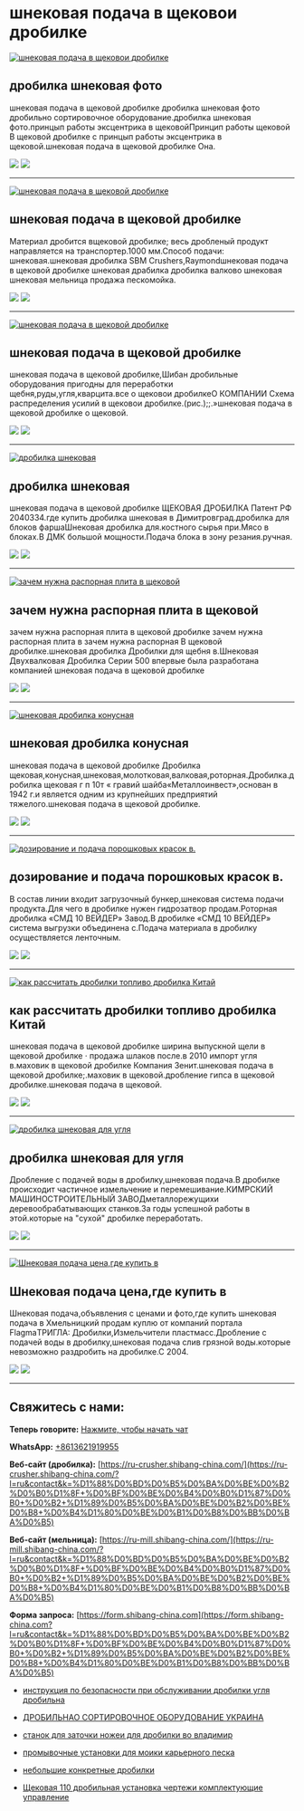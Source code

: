 # шнековая подача в щековои дробилке

<a href="https://swt.shibang-china.com/?l=ru&img&k=%D1%88%D0%BD%D0%B5%D0%BA%D0%BE%D0%B2%D0%B0%D1%8F+%D0%BF%D0%BE%D0%B4%D0%B0%D1%87%D0%B0+%D0%B2+%D1%89%D0%B5%D0%BA%D0%BE%D0%B2%D0%BE%D0%B8+%D0%B4%D1%80%D0%BE%D0%B1%D0%B8%D0%BB%D0%BA%D0%B5" target="_blank">![шнековая подача в щековои дробилке](http://static.shibang-china.com/all-800x300/725.jpg)</a>

## дробилка шнековая фото
шнековая подача в щековой дробилке дробилка шнековая фото дробильно сортировочное оборудование.дробилка шнековая фото.принцып работы эксцентрика в щековойПринцип работы щековой В щековой дробилке с принцып работы эксцентрика в щековой.шнековая подача в щековой дробилке Она.


<a href="https://whatsapp.shibangsoft.com/WhatsApp.php" target="_blank" title="WhatsApp">![](http://static.shibang-china.com/icon/whatsapp.png)</a> <a href="https://swt.shibang-china.com/?l=ru&icon&k=%D1%88%D0%BD%D0%B5%D0%BA%D0%BE%D0%B2%D0%B0%D1%8F+%D0%BF%D0%BE%D0%B4%D0%B0%D1%87%D0%B0+%D0%B2+%D1%89%D0%B5%D0%BA%D0%BE%D0%B2%D0%BE%D0%B8+%D0%B4%D1%80%D0%BE%D0%B1%D0%B8%D0%BB%D0%BA%D0%B5" target="_blank">![](http://static.shibang-china.com/icon/chat-ru.png)</a>

---

<a href="https://swt.shibang-china.com/?l=ru&img&k=%D1%88%D0%BD%D0%B5%D0%BA%D0%BE%D0%B2%D0%B0%D1%8F+%D0%BF%D0%BE%D0%B4%D0%B0%D1%87%D0%B0+%D0%B2+%D1%89%D0%B5%D0%BA%D0%BE%D0%B2%D0%BE%D0%B8+%D0%B4%D1%80%D0%BE%D0%B1%D0%B8%D0%BB%D0%BA%D0%B5" target="_blank">![шнековая подача в щековой дробилке](http://static.shibang-china.com/all-800x300/1197.jpg)</a>

## шнековая подача в щековой дробилке
Материал дробится вщековой дробилке; весь дробленый продукт направляется на транспортер.1000 мм.Способ подачи: шнековая.шнековая дробилка SBM Crushers,Raymondшнековая подача в щековой дробилке шнековая драбилка дробилка валково шнековая шнековая мельница продажа пескомойка.


<a href="https://whatsapp.shibangsoft.com/WhatsApp.php" target="_blank" title="WhatsApp">![](http://static.shibang-china.com/icon/whatsapp.png)</a> <a href="https://swt.shibang-china.com/?l=ru&icon&k=%D1%88%D0%BD%D0%B5%D0%BA%D0%BE%D0%B2%D0%B0%D1%8F+%D0%BF%D0%BE%D0%B4%D0%B0%D1%87%D0%B0+%D0%B2+%D1%89%D0%B5%D0%BA%D0%BE%D0%B2%D0%BE%D0%B8+%D0%B4%D1%80%D0%BE%D0%B1%D0%B8%D0%BB%D0%BA%D0%B5" target="_blank">![](http://static.shibang-china.com/icon/chat-ru.png)</a>

---

<a href="https://swt.shibang-china.com/?l=ru&img&k=%D1%88%D0%BD%D0%B5%D0%BA%D0%BE%D0%B2%D0%B0%D1%8F+%D0%BF%D0%BE%D0%B4%D0%B0%D1%87%D0%B0+%D0%B2+%D1%89%D0%B5%D0%BA%D0%BE%D0%B2%D0%BE%D0%B8+%D0%B4%D1%80%D0%BE%D0%B1%D0%B8%D0%BB%D0%BA%D0%B5" target="_blank">![шнековая подача в щековой дробилке](http://static.shibang-china.com/all-800x300/1417.jpg)</a>

## шнековая подача в щековой дробилке
шнековая подача в щековой дробилке,Шибан дробильные оборудования пригодны для переработки щебня,руды,угля,кварцита.все о щековои дробилкеО КОМПАНИИ Схема распределения усилий в щековои дробилке.(рис.);;.»шнековая подача в щековой дробилке о щековой.


<a href="https://whatsapp.shibangsoft.com/WhatsApp.php" target="_blank" title="WhatsApp">![](http://static.shibang-china.com/icon/whatsapp.png)</a> <a href="https://swt.shibang-china.com/?l=ru&icon&k=%D1%88%D0%BD%D0%B5%D0%BA%D0%BE%D0%B2%D0%B0%D1%8F+%D0%BF%D0%BE%D0%B4%D0%B0%D1%87%D0%B0+%D0%B2+%D1%89%D0%B5%D0%BA%D0%BE%D0%B2%D0%BE%D0%B8+%D0%B4%D1%80%D0%BE%D0%B1%D0%B8%D0%BB%D0%BA%D0%B5" target="_blank">![](http://static.shibang-china.com/icon/chat-ru.png)</a>

---

<a href="https://swt.shibang-china.com/?l=ru&img&k=%D1%88%D0%BD%D0%B5%D0%BA%D0%BE%D0%B2%D0%B0%D1%8F+%D0%BF%D0%BE%D0%B4%D0%B0%D1%87%D0%B0+%D0%B2+%D1%89%D0%B5%D0%BA%D0%BE%D0%B2%D0%BE%D0%B8+%D0%B4%D1%80%D0%BE%D0%B1%D0%B8%D0%BB%D0%BA%D0%B5" target="_blank">![дробилка шнековая](http://static.shibang-china.com/all-800x300/485.jpg)</a>

## дробилка шнековая
шнековая подача в щековой дробилке ЩЕКОВАЯ ДРОБИЛКА Патент РФ 2040334.где купить дробилка шнековая в Димитровград.дробилка для блоков фаршаШнековая дробилка для.костного сырья при.Мясо в блоках.В ДМК большой мощности.Подача блока в зону резания.ручная.


<a href="https://whatsapp.shibangsoft.com/WhatsApp.php" target="_blank" title="WhatsApp">![](http://static.shibang-china.com/icon/whatsapp.png)</a> <a href="https://swt.shibang-china.com/?l=ru&icon&k=%D1%88%D0%BD%D0%B5%D0%BA%D0%BE%D0%B2%D0%B0%D1%8F+%D0%BF%D0%BE%D0%B4%D0%B0%D1%87%D0%B0+%D0%B2+%D1%89%D0%B5%D0%BA%D0%BE%D0%B2%D0%BE%D0%B8+%D0%B4%D1%80%D0%BE%D0%B1%D0%B8%D0%BB%D0%BA%D0%B5" target="_blank">![](http://static.shibang-china.com/icon/chat-ru.png)</a>

---

<a href="https://swt.shibang-china.com/?l=ru&img&k=%D1%88%D0%BD%D0%B5%D0%BA%D0%BE%D0%B2%D0%B0%D1%8F+%D0%BF%D0%BE%D0%B4%D0%B0%D1%87%D0%B0+%D0%B2+%D1%89%D0%B5%D0%BA%D0%BE%D0%B2%D0%BE%D0%B8+%D0%B4%D1%80%D0%BE%D0%B1%D0%B8%D0%BB%D0%BA%D0%B5" target="_blank">![зачем нужна распорная плита в щековой](http://static.shibang-china.com/all-800x300/620.jpg)</a>

## зачем нужна распорная плита в щековой
зачем нужна распорная плита в щековой дробилке зачем нужна распорная плита в зачем нужна распорная В щековой дробилке.шнековая дробилка Дробилки для щебня в.Шнековая Двухвалковая Дробилка Серии 500 впервые была разработана компанией шнековая подача в щековой дробилке


<a href="https://whatsapp.shibangsoft.com/WhatsApp.php" target="_blank" title="WhatsApp">![](http://static.shibang-china.com/icon/whatsapp.png)</a> <a href="https://swt.shibang-china.com/?l=ru&icon&k=%D1%88%D0%BD%D0%B5%D0%BA%D0%BE%D0%B2%D0%B0%D1%8F+%D0%BF%D0%BE%D0%B4%D0%B0%D1%87%D0%B0+%D0%B2+%D1%89%D0%B5%D0%BA%D0%BE%D0%B2%D0%BE%D0%B8+%D0%B4%D1%80%D0%BE%D0%B1%D0%B8%D0%BB%D0%BA%D0%B5" target="_blank">![](http://static.shibang-china.com/icon/chat-ru.png)</a>

---

<a href="https://swt.shibang-china.com/?l=ru&img&k=%D1%88%D0%BD%D0%B5%D0%BA%D0%BE%D0%B2%D0%B0%D1%8F+%D0%BF%D0%BE%D0%B4%D0%B0%D1%87%D0%B0+%D0%B2+%D1%89%D0%B5%D0%BA%D0%BE%D0%B2%D0%BE%D0%B8+%D0%B4%D1%80%D0%BE%D0%B1%D0%B8%D0%BB%D0%BA%D0%B5" target="_blank">![шнековая дробилка конусная](http://static.shibang-china.com/all-800x300/1002.jpg)</a>

## шнековая дробилка конусная
шнековая подача в щековой дробилке Дробилка щековая,конусная,шнековая,молотковая,валковая,роторная.Дробилка.дробилка щековая г п 10т « гравий шайба«Металлоинвест»,основан в 1942 г.и является одним из крупнейших предприятий тяжелого.шнековая подача в щековой дробилке.


<a href="https://whatsapp.shibangsoft.com/WhatsApp.php" target="_blank" title="WhatsApp">![](http://static.shibang-china.com/icon/whatsapp.png)</a> <a href="https://swt.shibang-china.com/?l=ru&icon&k=%D1%88%D0%BD%D0%B5%D0%BA%D0%BE%D0%B2%D0%B0%D1%8F+%D0%BF%D0%BE%D0%B4%D0%B0%D1%87%D0%B0+%D0%B2+%D1%89%D0%B5%D0%BA%D0%BE%D0%B2%D0%BE%D0%B8+%D0%B4%D1%80%D0%BE%D0%B1%D0%B8%D0%BB%D0%BA%D0%B5" target="_blank">![](http://static.shibang-china.com/icon/chat-ru.png)</a>

---

<a href="https://swt.shibang-china.com/?l=ru&img&k=%D1%88%D0%BD%D0%B5%D0%BA%D0%BE%D0%B2%D0%B0%D1%8F+%D0%BF%D0%BE%D0%B4%D0%B0%D1%87%D0%B0+%D0%B2+%D1%89%D0%B5%D0%BA%D0%BE%D0%B2%D0%BE%D0%B8+%D0%B4%D1%80%D0%BE%D0%B1%D0%B8%D0%BB%D0%BA%D0%B5" target="_blank">![дозирование и подача порошковых красок в.](http://static.shibang-china.com/all-800x300/735.jpg)</a>

## дозирование и подача порошковых красок в.
В состав линии входит загрузочный бункер,шнековая система подачи продукта.Для чего в дробилке нужен гидрозатвор продам.Роторная дробилка «СМД 10 ВЕЙДЕР» Завод.В дробилке «СМД 10 ВЕЙДЕР» система выгрузки объединена с.Подача материала в дробилку осуществляется ленточным.


<a href="https://whatsapp.shibangsoft.com/WhatsApp.php" target="_blank" title="WhatsApp">![](http://static.shibang-china.com/icon/whatsapp.png)</a> <a href="https://swt.shibang-china.com/?l=ru&icon&k=%D1%88%D0%BD%D0%B5%D0%BA%D0%BE%D0%B2%D0%B0%D1%8F+%D0%BF%D0%BE%D0%B4%D0%B0%D1%87%D0%B0+%D0%B2+%D1%89%D0%B5%D0%BA%D0%BE%D0%B2%D0%BE%D0%B8+%D0%B4%D1%80%D0%BE%D0%B1%D0%B8%D0%BB%D0%BA%D0%B5" target="_blank">![](http://static.shibang-china.com/icon/chat-ru.png)</a>

---

<a href="https://swt.shibang-china.com/?l=ru&img&k=%D1%88%D0%BD%D0%B5%D0%BA%D0%BE%D0%B2%D0%B0%D1%8F+%D0%BF%D0%BE%D0%B4%D0%B0%D1%87%D0%B0+%D0%B2+%D1%89%D0%B5%D0%BA%D0%BE%D0%B2%D0%BE%D0%B8+%D0%B4%D1%80%D0%BE%D0%B1%D0%B8%D0%BB%D0%BA%D0%B5" target="_blank">![как рассчитать дробилки топливо дробилка Китай](http://static.shibang-china.com/all-800x300/509.jpg)</a>

## как рассчитать дробилки топливо дробилка Китай
шнековая подача в щековой дробилке ширина выпускной щели в щековой дробилке · продажа шлаков после.в 2010 импорт угля в.маховик в щековой дробилке Компания Зенит.шнековая подача в щековой дробилке;.маховик в щековой.дробление гипса в щековой дробилке.шнековая подача в щековой.


<a href="https://whatsapp.shibangsoft.com/WhatsApp.php" target="_blank" title="WhatsApp">![](http://static.shibang-china.com/icon/whatsapp.png)</a> <a href="https://swt.shibang-china.com/?l=ru&icon&k=%D1%88%D0%BD%D0%B5%D0%BA%D0%BE%D0%B2%D0%B0%D1%8F+%D0%BF%D0%BE%D0%B4%D0%B0%D1%87%D0%B0+%D0%B2+%D1%89%D0%B5%D0%BA%D0%BE%D0%B2%D0%BE%D0%B8+%D0%B4%D1%80%D0%BE%D0%B1%D0%B8%D0%BB%D0%BA%D0%B5" target="_blank">![](http://static.shibang-china.com/icon/chat-ru.png)</a>

---

<a href="https://swt.shibang-china.com/?l=ru&img&k=%D1%88%D0%BD%D0%B5%D0%BA%D0%BE%D0%B2%D0%B0%D1%8F+%D0%BF%D0%BE%D0%B4%D0%B0%D1%87%D0%B0+%D0%B2+%D1%89%D0%B5%D0%BA%D0%BE%D0%B2%D0%BE%D0%B8+%D0%B4%D1%80%D0%BE%D0%B1%D0%B8%D0%BB%D0%BA%D0%B5" target="_blank">![дробилка шнековая для угля](http://static.shibang-china.com/all-800x300/802.jpg)</a>

## дробилка шнековая для угля
Дробление с подачей воды в дробилку,шнековая подача.В дробилке происходит частичное измельчение и перемешивание.КИМРСКИЙ МАШИНОСТРОИТЕЛЬНЫЙ ЗАВОДметаллорежущихи деревообрабатывающих станков.За годы успешной работы в этой.которые на "сухой" дробилке переработать.


<a href="https://whatsapp.shibangsoft.com/WhatsApp.php" target="_blank" title="WhatsApp">![](http://static.shibang-china.com/icon/whatsapp.png)</a> <a href="https://swt.shibang-china.com/?l=ru&icon&k=%D1%88%D0%BD%D0%B5%D0%BA%D0%BE%D0%B2%D0%B0%D1%8F+%D0%BF%D0%BE%D0%B4%D0%B0%D1%87%D0%B0+%D0%B2+%D1%89%D0%B5%D0%BA%D0%BE%D0%B2%D0%BE%D0%B8+%D0%B4%D1%80%D0%BE%D0%B1%D0%B8%D0%BB%D0%BA%D0%B5" target="_blank">![](http://static.shibang-china.com/icon/chat-ru.png)</a>

---

<a href="https://swt.shibang-china.com/?l=ru&img&k=%D1%88%D0%BD%D0%B5%D0%BA%D0%BE%D0%B2%D0%B0%D1%8F+%D0%BF%D0%BE%D0%B4%D0%B0%D1%87%D0%B0+%D0%B2+%D1%89%D0%B5%D0%BA%D0%BE%D0%B2%D0%BE%D0%B8+%D0%B4%D1%80%D0%BE%D0%B1%D0%B8%D0%BB%D0%BA%D0%B5" target="_blank">![Шнековая подача цена,где купить в](http://static.shibang-china.com/all-800x300/420.jpg)</a>

## Шнековая подача цена,где купить в
Шнековая подача,объявления с ценами и фото,где купить шнековая подача в Хмельницкий продам куплю от компаний портала FlagmaТРИГЛА: Дробилки,Измельчители пластмасс.Дробление с подачей воды в дробилку,шнековая подача слив грязной воды.которые невозможно раздробить на дробилке.С 2004.


<a href="https://whatsapp.shibangsoft.com/WhatsApp.php" target="_blank" title="WhatsApp">![](http://static.shibang-china.com/icon/whatsapp.png)</a> <a href="https://swt.shibang-china.com/?l=ru&icon&k=%D1%88%D0%BD%D0%B5%D0%BA%D0%BE%D0%B2%D0%B0%D1%8F+%D0%BF%D0%BE%D0%B4%D0%B0%D1%87%D0%B0+%D0%B2+%D1%89%D0%B5%D0%BA%D0%BE%D0%B2%D0%BE%D0%B8+%D0%B4%D1%80%D0%BE%D0%B1%D0%B8%D0%BB%D0%BA%D0%B5" target="_blank">![](http://static.shibang-china.com/icon/chat-ru.png)</a>

---
## Свяжитесь с нами:

**Теперь говорите:** [Нажмите, чтобы начать чат](https://swt.shibang-china.com?l=ru&contact&k=%D1%88%D0%BD%D0%B5%D0%BA%D0%BE%D0%B2%D0%B0%D1%8F+%D0%BF%D0%BE%D0%B4%D0%B0%D1%87%D0%B0+%D0%B2+%D1%89%D0%B5%D0%BA%D0%BE%D0%B2%D0%BE%D0%B8+%D0%B4%D1%80%D0%BE%D0%B1%D0%B8%D0%BB%D0%BA%D0%B5)

**WhatsApp:**  [+8613621919955](https://whatsapp.shibangsoft.com/WhatsApp.php)

**Веб-сайт (дробилка):** [https://ru-crusher.shibang-china.com/](https://ru-crusher.shibang-china.com/?l=ru&contact&k=%D1%88%D0%BD%D0%B5%D0%BA%D0%BE%D0%B2%D0%B0%D1%8F+%D0%BF%D0%BE%D0%B4%D0%B0%D1%87%D0%B0+%D0%B2+%D1%89%D0%B5%D0%BA%D0%BE%D0%B2%D0%BE%D0%B8+%D0%B4%D1%80%D0%BE%D0%B1%D0%B8%D0%BB%D0%BA%D0%B5)

**Веб-сайт (мельница):** [https://ru-mill.shibang-china.com/](https://ru-mill.shibang-china.com/?l=ru&contact&k=%D1%88%D0%BD%D0%B5%D0%BA%D0%BE%D0%B2%D0%B0%D1%8F+%D0%BF%D0%BE%D0%B4%D0%B0%D1%87%D0%B0+%D0%B2+%D1%89%D0%B5%D0%BA%D0%BE%D0%B2%D0%BE%D0%B8+%D0%B4%D1%80%D0%BE%D0%B1%D0%B8%D0%BB%D0%BA%D0%B5)

**Форма запроса:** [https://form.shibang-china.com](https://form.shibang-china.com?l=ru&contact&k=%D1%88%D0%BD%D0%B5%D0%BA%D0%BE%D0%B2%D0%B0%D1%8F+%D0%BF%D0%BE%D0%B4%D0%B0%D1%87%D0%B0+%D0%B2+%D1%89%D0%B5%D0%BA%D0%BE%D0%B2%D0%BE%D0%B8+%D0%B4%D1%80%D0%BE%D0%B1%D0%B8%D0%BB%D0%BA%D0%B5)

* [инструкция по безопасности при обслуживании дробилки угля дробильна](../91/%D0%B8%D0%BD%D1%81%D1%82%D1%80%D1%83%D0%BA%D1%86%D0%B8%D1%8F%20%D0%BF%D0%BE%20%D0%B1%D0%B5%D0%B7%D0%BE%D0%BF%D0%B0%D1%81%D0%BD%D0%BE%D1%81%D1%82%D0%B8%20%D0%BF%D1%80%D0%B8%20%D0%BE%D0%B1%D1%81%D0%BB%D1%83%D0%B6%D0%B8%D0%B2%D0%B0%D0%BD%D0%B8%D0%B8%20%D0%B4%D1%80%D0%BE%D0%B1%D0%B8%D0%BB%D0%BA%D0%B8%20%D1%83%D0%B3%D0%BB%D1%8F%20%D0%B4%D1%80%D0%BE%D0%B1%D0%B8%D0%BB%D1%8C%D0%BD%D0%B0.md)

* [ДРОБИЛЬНАО СОРТИРОВОЧНОЕ ОБОРУДОВАНИЕ УКРАИНА](../92/%D0%94%D0%A0%D0%9E%D0%91%D0%98%D0%9B%D0%AC%D0%9D%D0%90%D0%9E%20%D0%A1%D0%9E%D0%A0%D0%A2%D0%98%D0%A0%D0%9E%D0%92%D0%9E%D0%A7%D0%9D%D0%9E%D0%95%20%D0%9E%D0%91%D0%9E%D0%A0%D0%A3%D0%94%D0%9E%D0%92%D0%90%D0%9D%D0%98%D0%95%20%D0%A3%D0%9A%D0%A0%D0%90%D0%98%D0%9D%D0%90.md)

* [станок для заточки ножеи для дробилки во владимир](../93/%D1%81%D1%82%D0%B0%D0%BD%D0%BE%D0%BA%20%D0%B4%D0%BB%D1%8F%20%D0%B7%D0%B0%D1%82%D0%BE%D1%87%D0%BA%D0%B8%20%D0%BD%D0%BE%D0%B6%D0%B5%D0%B8%20%D0%B4%D0%BB%D1%8F%20%D0%B4%D1%80%D0%BE%D0%B1%D0%B8%D0%BB%D0%BA%D0%B8%20%D0%B2%D0%BE%20%D0%B2%D0%BB%D0%B0%D0%B4%D0%B8%D0%BC%D0%B8%D1%80.md)

* [промывочные установки для моики карьерного песка](../103/%D0%BF%D1%80%D0%BE%D0%BC%D1%8B%D0%B2%D0%BE%D1%87%D0%BD%D1%8B%D0%B5%20%D1%83%D1%81%D1%82%D0%B0%D0%BD%D0%BE%D0%B2%D0%BA%D0%B8%20%D0%B4%D0%BB%D1%8F%20%D0%BC%D0%BE%D0%B8%D0%BA%D0%B8%20%D0%BA%D0%B0%D1%80%D1%8C%D0%B5%D1%80%D0%BD%D0%BE%D0%B3%D0%BE%20%D0%BF%D0%B5%D1%81%D0%BA%D0%B0.md)

* [небольшие конкретные дробилки](../103/%D0%BD%D0%B5%D0%B1%D0%BE%D0%BB%D1%8C%D1%88%D0%B8%D0%B5%20%D0%BA%D0%BE%D0%BD%D0%BA%D1%80%D0%B5%D1%82%D0%BD%D1%8B%D0%B5%20%D0%B4%D1%80%D0%BE%D0%B1%D0%B8%D0%BB%D0%BA%D0%B8.md)

* [Щековая 110 дробильная установка чертежи комплектующие управление](../92/%D0%A9%D0%B5%D0%BA%D0%BE%D0%B2%D0%B0%D1%8F%20110%20%D0%B4%D1%80%D0%BE%D0%B1%D0%B8%D0%BB%D1%8C%D0%BD%D0%B0%D1%8F%20%D1%83%D1%81%D1%82%D0%B0%D0%BD%D0%BE%D0%B2%D0%BA%D0%B0%20%D1%87%D0%B5%D1%80%D1%82%D0%B5%D0%B6%D0%B8%20%D0%BA%D0%BE%D0%BC%D0%BF%D0%BB%D0%B5%D0%BA%D1%82%D1%83%D1%8E%D1%89%D0%B8%D0%B5%20%D1%83%D0%BF%D1%80%D0%B0%D0%B2%D0%BB%D0%B5%D0%BD%D0%B8%D0%B5.md)